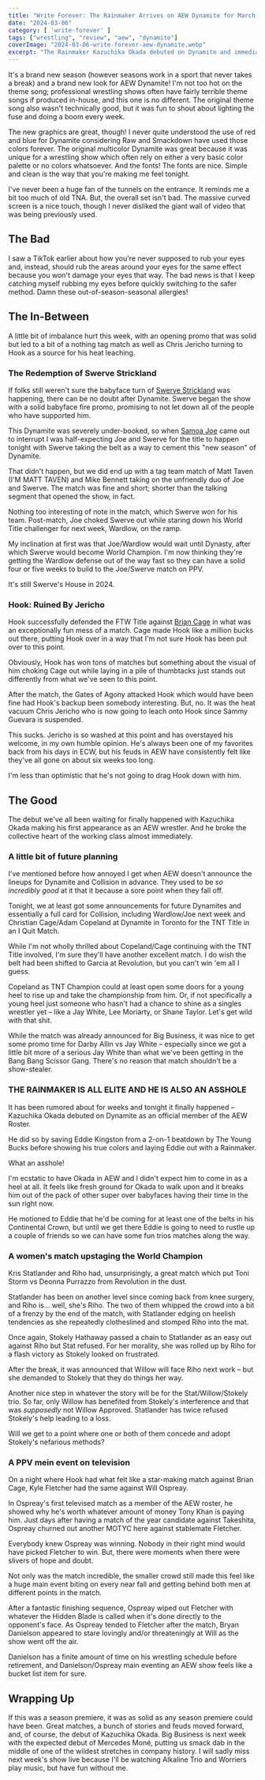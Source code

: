 ```yaml
---
title: "Write Forever: The Rainmaker Arrives on AEW Dynamite for March 6"
date: "2024-03-06"
category: [ 'write-forever' ]
tags: ["wrestling", "review", "aew", "dynamite"]
coverImage: "2024-03-06-write-forever-aew-dynamite.webp"
excerpt: "The Rainmaker Kazuchika Okada debuted on Dynamite and immediately broke the hearts of the working class when he laid out Eddie Kingston. Rude."
---
```


It's a brand new season (however seasons work in a sport that never takes a break) and a brand new look for AEW Dynamite! I'm not too hot on the theme song; professional wrestling shows often have fairly terrible theme songs if produced in-house, and this one is no different. The original theme song also wasn't technically good, but it was fun to shout about lighting the fuse and doing a boom every week.

The new graphics are great, though! I never quite understood the use of red and blue for Dynamite considering Raw and Smackdown have used those colors forever. The original multicolor Dynamite was great because it was unique for a wrestling show which often rely on either a very basic color palette or no colors whatsoever. And the fonts! The fonts are nice. Simple and clean is the way that you're making me feel tonight.

I've never been a huge fan of the tunnels on the entrance. It reminds me a bit too much of old TNA. But, the overall set isn't bad. The massive curved screen is a nice touch, though I never disliked the giant wall of video that was being previously used.

## The Bad

I saw a TikTok earlier about how you're never supposed to rub your eyes and, instead, should rub the areas around your eyes for the same effect because you won't damage your eyes that way. The bad news is that I keep catching myself rubbing my eyes before quickly switching to the safer method. Damn these out-of-season-seasonal allergies!

### 

## The In-Between

A little bit of imbalance hurt this week, with an opening promo that was solid but led to a bit of a nothing tag match as well as Chris Jericho turning to Hook as a source for his heat leaching.

### The Redemption of Swerve Strickland

If folks still weren't sure the babyface turn of [Swerve Strickland](/posts/2025-01-01-write-forever-aew-dynamite) was happening, there can be no doubt after Dynamite. Swerve began the show with a solid babyface fire promo, promising to not let down all of the people who have supported him.

This Dynamite was severely under-booked, so when [Samoa Joe](/posts/2023-09-20-write-forever-aew-dynamite-grand-slam) came out to interrupt I was half-expecting Joe and Swerve for the title to happen tonight with Swerve taking the belt as a way to cement this "new season" of Dynamite.

That didn't happen, but we did end up with a tag team match of Matt Taven (I'M MATT TAVEN) and Mike Bennett taking on the unfriendly duo of Joe and Swerve. The match was fine and short; shorter than the talking segment that opened the show, in fact.

Nothing too interesting of note in the match, which Swerve won for his team. Post-match, Joe choked Swerve out while staring down his World Title challenger for next week, Wardlow, on the ramp.

My inclination at first was that Joe/Wardlow would wait until Dynasty, after which Swerve would become World Champion. I'm now thinking they're getting the Wardlow defense out of the way fast so they can have a solid four or five weeks to build to the Joe/Swerve match on PPV.

It's still Swerve's House in 2024.

### Hook: Ruined By Jericho

Hook successfully defended the FTW Title against [Brian Cage](/posts/2023-09-13-write-forever-aew-dynamite) in what was an exceptionally fun mess of a match. Cage made Hook like a million bucks out there, putting Hook over in a way that I'm not sure Hook has been put over to this point.

Obviously, Hook has won tons of matches but something about the visual of him choking Cage out while laying in a pile of thumbtacks just stands out differently from what we've seen to this point.

After the match, the Gates of Agony attacked Hook which would have been fine had Hook's backup been somebody interesting. But, no. It was the heat vacuum Chris Jericho who is now going to leach onto Hook since Sammy Guevara is suspended.

This sucks. Jericho is so washed at this point and has overstayed his welcome, in my own humble opinion. He's always been one of my favorites back from his days in ECW, but his feuds in AEW have consistently felt like they've all gone on about six weeks too long.

I'm less than optimistic that he's not going to drag Hook down with him.

## The Good

The debut we've all been waiting for finally happened with Kazuchika Okada making his first appearance as an AEW wrestler. And he broke the collective heart of the working class almost immediately.

### A little bit of future planning

I've mentioned before how annoyed I get when AEW doesn't announce the lineups for Dynamite and Collision in advance. They used to be _so incredibly good_ at it that it because a sore point when they fall off.

Tonight, we at least got some announcements for future Dynamites and essentially a full card for Collision, including Wardlow/Joe next week and Christian Cage/Adam Copeland at Dynamite in Toronto for the TNT Title in an I Quit Match.

While I'm not wholly thrilled about Copeland/Cage continuing with the TNT Title involved, I'm sure they'll have another excellent match. I do wish the belt had been shifted to Garcia at Revolution, but you can't win 'em all I guess.

Copeland as TNT Champion could at least open some doors for a young heel to rise up and take the championship from him. Or, if not specifically a young heel just someone who hasn't had a chance to shine as a singles wrestler yet – like a Jay White, Lee Moriarty, or Shane Taylor. Let's get wild with that shit.

While the match was already announced for Big Business, it was nice to get some promo time for Darby Allin vs Jay White – especially since we got a little bit more of a serious Jay White than what we've been getting in the Bang Bang Scissor Gang. There's no reason that match shouldn't be a show-stealer.

### THE RAINMAKER IS ALL ELITE AND HE IS ALSO AN ASSHOLE

It has been rumored about for weeks and tonight it finally happened – Kazuchika Okada debuted on Dynamite as an official member of the AEW Roster.

He did so by saving Eddie Kingston from a 2-on-1 beatdown by The Young Bucks before showing his true colors and laying Eddie out with a Rainmaker.

What an asshole!

I'm ecstatic to have Okada in AEW and I didn't expect him to come in as a heel at all. It feels like fresh ground for Okada to walk upon and it breaks him out of the pack of other super over babyfaces having their time in the sun right now.

He motioned to Eddie that he'd be coming for at least one of the belts in his Continental Crown, but until we get there Eddie is going to need to rustle up a couple of friends so we can have some fun trios matches along the way.

### A women's match upstaging the World Champion

Kris Statlander and Riho had, unsurprisingly, a great match which put Toni Storm vs Deonna Purrazzo from Revolution in the dust.

Statlander has been on another level since coming back from knee surgery, and Riho is... well, she's Riho. The two of them whipped the crowd into a bit of a frenzy by the end of the match, with Statlander edging on heelish tendencies as she repeatedly clotheslined and stomped Riho into the mat.

Once again, Stokely Hathaway passed a chain to Statlander as an easy out against Riho but Stat refused. For her morality, she was rolled up by Riho for a flash victory as Stokely looked on frustrated.

After the break, it was announced that Willow will face Riho next work – but she demanded to Stokely that they do things her way.

Another nice step in whatever the story will be for the Stat/Willow/Stokely trio. So far, only Willow has benefited from Stokely's interference and that was _supposedly_ not Willow Approved. Statlander has twice refused Stokely's help leading to a loss.

Will we get to a point where one or both of them concede and adopt Stokely's nefarious methods?

### A PPV mein event on television

On a night where Hook had what felt like a star-making match against Brian Cage, Kyle Fletcher had the same against Will Ospreay.

In Ospreay's first televised match as a member of the AEW roster, he showed why he's worth whatever amount of money Tony Khan is paying him. Just days after having a match of the year candidate against Takeshita, Ospreay churned out another MOTYC here against stablemate Fletcher.

Everybody knew Ospreay was winning. Nobody in their right mind would have picked Fletcher to win. But, there were moments when there were slivers of hope and doubt.

Not only was the match incredible, the smaller crowd still made this feel like a huge main event biting on every near fall and getting behind both men at different points in the match.

After a fantastic finishing sequence, Ospreay wiped out Fletcher with whatever the Hidden Blade is called when it's done directly to the opponent's face. As Ospreay tended to Fletcher after the match, Bryan Danielson appeared to stare lovingly and/or threateningly at Will as the show went off the air.

Danielson has a finite amount of time on his wrestling schedule before retirement, and Danielson/Ospreay main eventing an AEW show feels like a bucket list item for sure.

## Wrapping Up

If this was a season premiere, it was as solid as any season premiere could have been. Great matches, a bunch of stories and feuds moved forward, and, of course, the debut of Kazuchika Okada. Big Business is next week with the expected debut of Mercedes Moné, putting us smack dab in the middle of one of the wildest stretches in company history. I will sadly miss next week's show live because I'll be watching Alkaline Trio and Worriers play music, but have fun without me.